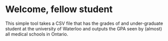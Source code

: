 # Welcome, fellow student

This simple tool takes a CSV file that has the grades of and under-graduate student at the university of Waterloo and outputs the GPA seen by (almost) all medical schools in Ontario.
